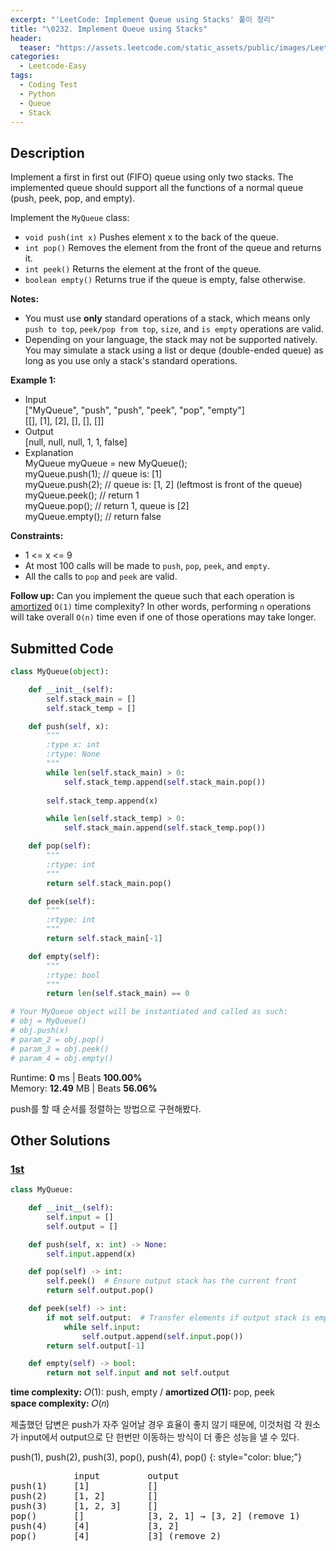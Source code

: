 ```yaml
---
excerpt: "'LeetCode: Implement Queue using Stacks' 풀이 정리"
title: "\0232. Implement Queue using Stacks"
header:
  teaser: "https://assets.leetcode.com/static_assets/public/images/LeetCode_Sharing.png"
categories:
  - Leetcode-Easy
tags:
  - Coding Test
  - Python
  - Queue
  - Stack
---
```


## <i class="fa-solid fa-file-lines"></i> Description

Implement a first in first out (FIFO) queue using only two stacks. The implemented queue should support all the functions of a normal queue (push, peek, pop, and empty).

Implement the `MyQueue` class:

- `void push(int x)` Pushes element x to the back of the queue.
- `int pop()` Removes the element from the front of the queue and returns it.
- `int peek()` Returns the element at the front of the queue.
- `boolean empty()` Returns true if the queue is empty, false otherwise.

**Notes:**

- You must use **only** standard operations of a stack, which means only `push to top`, `peek/pop from top`, `size`, and `is empty` operations are valid.
- Depending on your language, the stack may not be supported natively. You may simulate a stack using a list or deque (double-ended queue) as long as you use only a stack's standard operations.

**Example 1:**

- Input   
["MyQueue", "push", "push", "peek", "pop", "empty"]   
[[], [1], [2], [], [], []]
- Output   
[null, null, null, 1, 1, false]
- Explanation   
MyQueue myQueue = new MyQueue();   
myQueue.push(1); // queue is: [1]   
myQueue.push(2); // queue is: [1, 2] (leftmost is front of the queue)   
myQueue.peek(); // return 1   
myQueue.pop(); // return 1, queue is [2]   
myQueue.empty(); // return false

**Constraints:**

- 1 <= x <= 9
- At most 100 calls will be made to `push`, `pop`, `peek`, and `empty`.
- All the calls to `pop` and `peek` are valid.

**Follow up:** Can you implement the queue such that each operation is <a href="https://en.wikipedia.org/wiki/Amortized_analysis" target="_blank">amortized</a> `O(1)` time complexity? In other words, performing `n` operations will take overall `O(n)` time even if one of those operations may take longer.

## <i class="fa-solid fa-cloud-arrow-up"></i> Submitted Code

```python
class MyQueue(object):

    def __init__(self):
        self.stack_main = []
        self.stack_temp = []

    def push(self, x):
        """
        :type x: int
        :rtype: None
        """
        while len(self.stack_main) > 0:
            self.stack_temp.append(self.stack_main.pop())
        
        self.stack_temp.append(x)

        while len(self.stack_temp) > 0:
            self.stack_main.append(self.stack_temp.pop())

    def pop(self):
        """
        :rtype: int
        """
        return self.stack_main.pop()

    def peek(self):
        """
        :rtype: int
        """
        return self.stack_main[-1]

    def empty(self):
        """
        :rtype: bool
        """
        return len(self.stack_main) == 0

# Your MyQueue object will be instantiated and called as such:
# obj = MyQueue()
# obj.push(x)
# param_2 = obj.pop()
# param_3 = obj.peek()
# param_4 = obj.empty()
```
<i class="fa-solid fa-clock"></i> Runtime: **0** ms \| Beats **100.00%**    
<i class="fa-solid fa-memory"></i> Memory: **12.49** MB \| Beats **56.06%**

push를 할 때 순서를 정렬하는 방법으로 구현해봤다.

## <i class="fa-solid fa-flask"></i> Other Solutions

### <a href="https://leetcode.com/problems/implement-queue-using-stacks/solutions/6579732/video-simple-solution-by-niits-sqaw/" target="_blank">1st</a>

```python
class MyQueue:

    def __init__(self):
        self.input = []
        self.output = []

    def push(self, x: int) -> None:
        self.input.append(x)

    def pop(self) -> int:
        self.peek()  # Ensure output stack has the current front
        return self.output.pop()

    def peek(self) -> int:
        if not self.output:  # Transfer elements if output stack is empty
            while self.input:
                self.output.append(self.input.pop())
        return self.output[-1]

    def empty(self) -> bool:
        return not self.input and not self.output
```
<i class="fa-solid fa-clock"></i> **time complexity:** 𝑂(1): push, empty / **amortized 𝑂(1):** pop, peek    
<i class="fa-solid fa-memory"></i> **space complexity:** 𝑂(𝑛) 

제출했던 답변은 push가 자주 일어날 경우 효율이 좋지 않기 때문에, 이것처럼 각 원소가 input에서 output으로 단 한번만 이동하는 방식이 더 좋은 성능을 낼 수 있다.

push(1), push(2), push(3), pop(), push(4), pop()
{: style="color: blue;"}
<pre>
            input         output
push(1)     [1]           []
push(2)     [1, 2]        []
push(3)     [1, 2, 3]     []
pop()       []            [3, 2, 1] → [3, 2] (remove 1)
push(4)     [4]           [3, 2]
pop()       [4]           [3] (remove 2)
</pre>